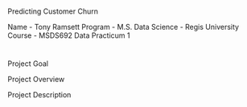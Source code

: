 # 
Predicting Customer Churn

Name - Tony Ramsett
Program - M.S. Data Science - Regis University
Course - MSDS692 Data Practicum 1
#

Project Goal

Project Overview

Project Description

